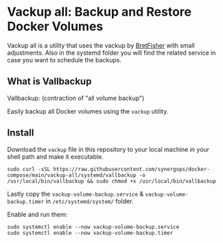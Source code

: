 # Vackup all: Backup and Restore Docker Volumes

Vackup all is a utility that uses the vackup by [BretFisher](https://github.com/BretFisher/docker-vackup) with small adjustments. Also in the systemd folder you will find the related service in case you want to schedule the backups.

## What is Vallbackup

Vallbackup: (contraction of "all volume backup")

Easily backup all Docker volumes using the `vackup` utility.

## Install

Download the `vackup` file in this repository to your local machine in your shell path and make it executable.

```shell
sudo curl -sSL https://raw.githubusercontent.com/synergops/docker-compose/main/vackup-all/systemd/vallbackup -o /usr/local/bin/vallbackup && sudo chmod +x /usr/local/bin/vallbackup
```

Lastly copy the `vackup-volume-backup.service` & `vackup-volume-backup.timer` in `/etc/systemd/system/` folder.

Enable and run them:

```
sudo systemctl enable --now vackup-volume-backup.service
sudo systemctl enable --now vackup-volume-backup.timer
```